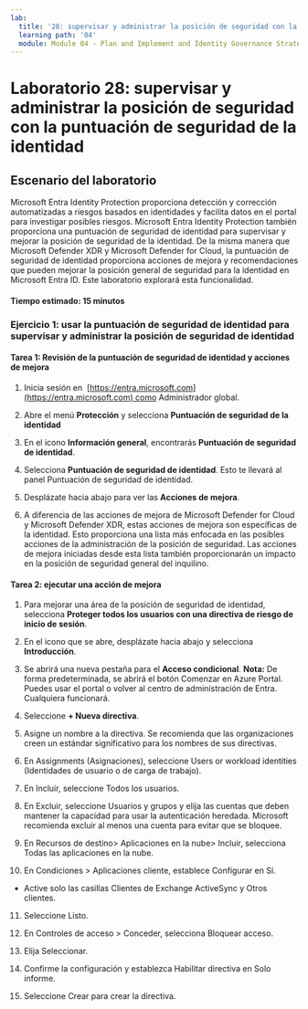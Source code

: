 ```yaml
---
lab:
  title: '28: supervisar y administrar la posición de seguridad con la puntuación de seguridad de la identidad'
  learning path: '04'
  module: Module 04 - Plan and Implement and Identity Governance Strategy
---
```


# Laboratorio 28: supervisar y administrar la posición de seguridad con la puntuación de seguridad de la identidad

## Escenario del laboratorio

Microsoft Entra Identity Protection proporciona detección y corrección automatizadas a riesgos basados en identidades y facilita datos en el portal para investigar posibles riesgos. Microsoft Entra Identity Protection también proporciona una puntuación de seguridad de identidad para supervisar y mejorar la posición de seguridad de la identidad.  De la misma manera que Microsoft Defender XDR y Microsoft Defender for Cloud, la puntuación de seguridad de identidad proporciona acciones de mejora y recomendaciones que pueden mejorar la posición general de seguridad para la identidad en Microsoft Entra ID.  Este laboratorio explorará esta funcionalidad. 

#### Tiempo estimado: 15 minutos

### Ejercicio 1: usar la puntuación de seguridad de identidad para supervisar y administrar la posición de seguridad de identidad

#### Tarea 1: Revisión de la puntuación de seguridad de identidad y acciones de mejora

1. Inicia sesión en  [https://entra.microsoft.com](https://entra.microsoft.com) como Administrador global.

2. Abre el menú **Protección** y selecciona **Puntuación de seguridad de la identidad**

3. En el icono **Información general**, encontrarás **Puntuación de seguridad de identidad**.

4. Selecciona **Puntuación de seguridad de identidad**.  Esto te llevará al panel Puntuación de seguridad de identidad.

5. Desplázate hacia abajo para ver las **Acciones de mejora**.

6. A diferencia de las acciones de mejora de Microsoft Defender for Cloud y Microsoft Defender XDR, estas acciones de mejora son específicas de la identidad.  Esto proporciona una lista más enfocada en las posibles acciones de la administración de la posición de seguridad.  Las acciones de mejora iniciadas desde esta lista también proporcionarán un impacto en la posición de seguridad general del inquilino. 

#### Tarea 2: ejecutar una acción de mejora

1. Para mejorar una área de la posición de seguridad de identidad, selecciona **Proteger todos los usuarios con una directiva de riesgo de inicio de sesión**.

2. En el icono que se abre, desplázate hacia abajo y selecciona **Introducción**.

3. Se abrirá una nueva pestaña para el **Acceso condicional**.
 **Nota:** De forma predeterminada, se abrirá el botón Comenzar en Azure Portal. Puedes usar el portal o volver al centro de administración de Entra. Cualquiera funcionará.

4. Seleccione **+ Nueva directiva**.

5. Asigne un nombre a la directiva. Se recomienda que las organizaciones creen un estándar significativo para los nombres de sus directivas.

6. En Assignments (Asignaciones), seleccione Users or workload identities (Identidades de usuario o de carga de trabajo).

7. En Incluir, seleccione Todos los usuarios.

8. En Excluir, seleccione Usuarios y grupos y elija las cuentas que deben mantener la capacidad para usar la autenticación heredada. Microsoft recomienda excluir al menos una cuenta para evitar que se bloquee.

9. En Recursos de destino> Aplicaciones en la nube> Incluir, selecciona Todas las aplicaciones en la nube.

10. En Condiciones > Aplicaciones cliente, establece Configurar en Sí.
 - Active solo las casillas Clientes de Exchange ActiveSync y Otros clientes.

11. Seleccione Listo.

12. En Controles de acceso > Conceder, selecciona Bloquear acceso.

13. Elija Seleccionar.

14. Confirme la configuración y establezca Habilitar directiva en Solo informe.

15. Seleccione Crear para crear la directiva.
